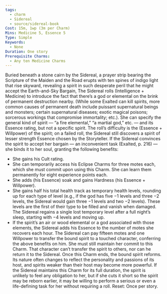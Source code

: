 ```yaml
---
tags:
  - charm
  - Sidereal
  - source/sidereal-book
Cost: 15m, 1wp (3m per Charm)
Mins: Medicine 5, Essence 5
Type: Simple
Keywords:
  - None
Duration: One story
Prerequisite Charms:
  - Any ten Medicine Charms
---
```

Buried beneath a stone cairn by the Sidereal, a prayer strip bearing the Scripture of the Maiden and the Road erupts with ten spines of indigo light that rise skyward, revealing a spirit in such desperate peril that he might accept the Earth-and-Sky Bargain, The Sidereal rolls (Intelligence + Medicine) to introduce the fact that there’s a god or elemental on the brink of permanent destruction nearby. (While some Exalted can kill spirits, more common causes of permanent death include puissant supernatural beings and monsters; certain supernatural diseases; exotic magical poisons; sorcerous workings that compromise immortality; etc.). She can specify the general kind of spirit — “a fire elemental,” “a martial god,” etc. — and its Essence rating, but not a specific spirit. The roll’s difficulty is the (Essence + Willpower) of the spirit; on a failed roll, the Sidereal still discovers a spirit of lesser strength Essence chosen by the Storyteller. If the Sidereal convinces the spirit to accept her bargain — an inconvenient task (Exalted, p. 216) — she binds it to her soul, granting the following benefits: 
-  She gains his Cult rating. 
-  She can temporarily access his Eclipse Charms for three motes each, which she must commit upon using this Charm. She can learn them permanently for eight experience points each. 
-  She adds (his Essence) soak and gains Hardness (his Essence + Willpower). 
-  She gains half his total health track as temporary health levels, rounding up for each type of level (e.g., if the god has five −1 levels and three −2 levels, the Sidereal would gain three −1 levels and two −2 levels). These levels are the first of their type to be filled and vanish when damaged. The Sidereal regains a single lost temporary level after a full night’s sleep, starting with −4 levels and moving up. 
-  If the spirit’s an air or wood elemental or a god associated with those elements, the Sidereal adds his Essence to the number of motes she recovers each hour. The Sidereal can pay fifteen motes and one Willpower to transfer the bound spirit to a touched character, conferring the above benefits on him. She must still maintain her commit to this Charm. That character can’t transfer the spirit to others, nor can he return it to the Sidereal. Once this Charm ends, the bound spirit reforms. Its nature often changes to reflect the personality and passions of its host, and spirits weaker than their host may become more powerful. If the Sidereal maintains this Charm for its full duration, the spirit is unlikely to feel any obligation to her, but if she cuts it short so the spirit may be reborn earlier, it may be willing to perform a serious or even a life-defining task for her without requiring a roll. Reset: Once per story. 